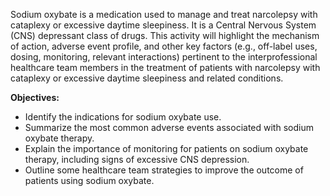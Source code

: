 Sodium oxybate is a medication used to manage and treat narcolepsy with cataplexy or excessive daytime sleepiness. It is a Central Nervous System (CNS) depressant class of drugs. This activity will highlight the mechanism of action, adverse event profile, and other key factors (e.g., off-label uses, dosing, monitoring, relevant interactions) pertinent to the interprofessional healthcare team members in the treatment of patients with narcolepsy with cataplexy or excessive daytime sleepiness and related conditions.

**Objectives:**
- Identify the indications for sodium oxybate use.
- Summarize the most common adverse events associated with sodium oxybate therapy.
- Explain the importance of monitoring for patients on sodium oxybate therapy, including signs of excessive CNS depression.
- Outline some healthcare team strategies to improve the outcome of patients using sodium oxybate.
